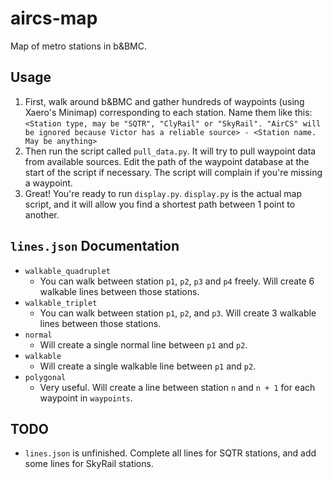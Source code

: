 # aircs-map
Map of metro stations in b&amp;BMC.

## Usage
1. First, walk around b&BMC and gather hundreds of waypoints (using Xaero's Minimap) corresponding to each station. Name them like this: `<Station type, may be "SQTR", "ClyRail" or "SkyRail". "AirCS" will be ignored because Victor has a reliable source> - <Station name. May be anything>`
2. Then run the script called `pull_data.py`. It will try to pull waypoint data from available sources. Edit the path of the waypoint database at the start of the script if necessary. The script will complain if you're missing a waypoint.
3. Great! You're ready to run `display.py`. `display.py` is the actual map script, and it will allow you find a shortest path between 1 point to another.

## `lines.json` Documentation
 - `walkable_quadruplet`
   - You can walk between station `p1`, `p2`, `p3` and `p4` freely. Will create 6 walkable lines between those stations.
 - `walkable_triplet`
   - You can walk between station `p1`, `p2`, and `p3`. Will create 3 walkable lines between those stations.
 - `normal`
   - Will create a single normal line between `p1` and `p2`.
 - `walkable`
   - Will create a single walkable line between `p1` and `p2`.
 - `polygonal`
   - Very useful. Will create a line between station `n` and `n + 1` for each waypoint in `waypoints`.

## TODO
 - `lines.json` is unfinished. Complete all lines for SQTR stations, and add some lines for SkyRail stations.
